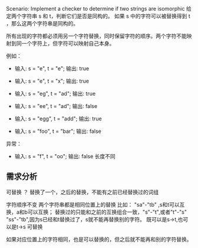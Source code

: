 Scenario: Implement a checker to determine if two strings are isomorphic
给定两个字符串 s 和 t，判断它们是否是同构的。
如果 s 中的字符可以被替换得到 t ，那么这两个字符串是同构的。

所有出现的字符都必须用另一个字符替换，同时保留字符的顺序。两个字符不能映射到同一个字符上，但字符可以映射自己本身。

例如：

* 输入: s = "e", t = "e"; 输出: true

* 输入: s = "e", t = "x"; 输出: true

* 输入: s = "eg", t = "ad"; 输出: true

* 输入: s = "ee", t = "ad"; 输出: false

* 输入: s = "egg", t = "add"; 输出: true

* 输入: s = "foo", t = "bar"; 输出: false

异常：

* 输入: s = "f", t = "oo"; 输出: false 长度不同


## 需求分析

可替换 ？
替换了一个，之后的替换，不能有之前已经替换过的词组

字符顺序不变
两个字符串都是相同位置上的替换
比如： 
"sa"-"tb"  ,s和t可以互换，a和b可以互换；
替换过的只能和之前的互换组合一致，"s"-"t",或者"t"-"s"
"ss"-"tb",因为s已经和t替换过了，s就不能再替换别的字符。
既可以是s->t,也可以是t->s 可替换

如果对应位置上的字符相同，也是可以替换的，但之后就不能再和别的字符替换。
